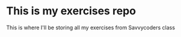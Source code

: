 # This is my exercises repo


This is where I'll be storing all my exercises from Savvycoders class
